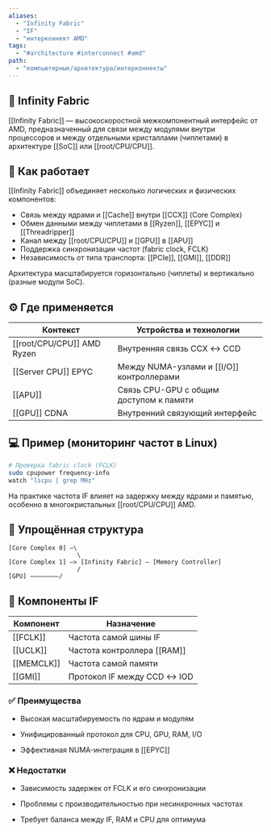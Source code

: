 ```yaml
---
aliases:
  - "Infinity Fabric"
  - "IF"
  - "интерконнект AMD"
tags:
  - "#architecture #interconnect #amd"
path:
  - "компьютерные/архитектура/интерконнекты"
---
```


## 📌 Infinity Fabric  
[[Infinity Fabric]] — высокоскоростной межкомпонентный интерфейс от AMD, предназначенный для связи между модулями внутри процессоров и между отдельными кристаллами (чиплетами) в архитектуре [[SoC]] или [[root/CPU/CPU]].

## 🧠 Как работает  
[[Infinity Fabric]] объединяет несколько логических и физических компонентов:

- Связь между ядрами и [[Cache]] внутри [[CCX]] (Core Complex)  
- Обмен данными между чиплетами в [[Ryzen]], [[EPYC]] и [[Threadripper]]  
- Канал между [[root/CPU/CPU]] и [[GPU]] в [[APU]]  
- Поддержка синхронизации частот (fabric clock, FCLK)  
- Независимость от типа транспорта: [[PCIe]], [[GMI]], [[DDR]]

Архитектура масштабируется горизонтально (чиплеты) и вертикально (разные модули SoC).

## ⚙️ Где применяется

| Контекст                | Устройства и технологии                   |
|--------------------------|-------------------------------------------|
| [[root/CPU/CPU]] AMD Ryzen        | Внутренняя связь CCX ↔ CCD                |
| [[Server CPU]] EPYC      | Между NUMA-узлами и [[I/O]] контроллерами |
| [[APU]]                  | Связь CPU-GPU с общим доступом к памяти   |
| [[GPU]] CDNA             | Внутренний связующий интерфейс            |

## 💻 Пример (мониторинг частот в Linux)

```bash
# Проверка fabric clock (FCLK)
sudo cpupower frequency-info
watch "lscpu | grep MHz"
````

На практике частота IF влияет на задержку между ядрами и памятью, особенно в многокристальных [[root/CPU/CPU]] AMD.

## 📐 Упрощённая структура

```
[Core Complex 0] —\
                   \
[Core Complex 1] —> [Infinity Fabric] — [Memory Controller]
                   /
[GPU] ————————/
```

## 🧩 Компоненты IF

|Компонент|Назначение|
|---|---|
|[[FCLK]]|Частота самой шины IF|
|[[UCLK]]|Частота контроллера [[RAM]]|
|[[MEMCLK]]|Частота самой памяти|
|[[GMI]]|Протокол IF между CCD ↔ IOD|

### ✅ Преимущества

- Высокая масштабируемость по ядрам и модулям
    
- Унифицированный протокол для CPU, GPU, RAM, I/O
    
- Эффективная NUMA-интеграция в [[EPYC]]
    

### ❌ Недостатки

- Зависимость задержек от FCLK и его синхронизации
    
- Проблемы с производительностью при несинхронных частотах
    
- Требует баланса между IF, RAM и CPU для оптимума